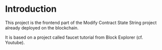 # Introduction

This project is the frontend part of the Modify Contract State String project already deployed on the blockchain.

It is based on a project called faucet tutorial from Block Explorer (cf. Youtube).
